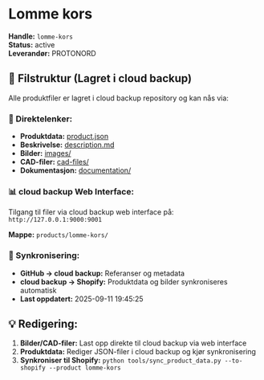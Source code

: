 # Lomme kors

**Handle:** `lomme-kors`  
**Status:** active  
**Leverandør:** PROTONORD

## 📁 Filstruktur (Lagret i cloud backup)

Alle produktfiler er lagret i cloud backup repository og kan nås via:

### 🔗 Direktelenker:
- **Produktdata:** [product.json](http://127.0.0.1:9000/products/lomme-kors/product.json)
- **Beskrivelse:** [description.md](http://127.0.0.1:9000/products/lomme-kors/description.md)
- **Bilder:** [images/](http://127.0.0.1:9000/products/lomme-kors/images/)
- **CAD-filer:** [cad-files/](http://127.0.0.1:9000/products/lomme-kors/cad-files/)
- **Dokumentasjon:** [documentation/](http://127.0.0.1:9000/products/lomme-kors/documentation/)

### 📊 cloud backup Web Interface:
Tilgang til filer via cloud backup web interface på:
`http://127.0.0.1:9000:9001`

**Mappe:** `products/lomme-kors/`

### 🔄 Synkronisering:
- **GitHub → cloud backup:** Referanser og metadata
- **cloud backup → Shopify:** Produktdata og bilder synkroniseres automatisk
- **Last oppdatert:** 2025-09-11 19:45:25

## 💡 Redigering:
1. **Bilder/CAD-filer:** Last opp direkte til cloud backup via web interface
2. **Produktdata:** Rediger JSON-filer i cloud backup og kjør synkronisering
3. **Synkroniser til Shopify:** `python tools/sync_product_data.py --to-shopify --product lomme-kors`

